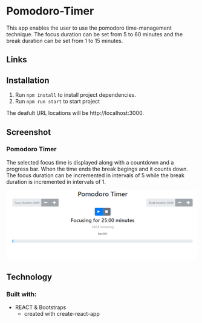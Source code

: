  # Pomodoro-Timer
 
This app enables the user to use the pomodoro time-management technique. The focus duration can be set from 5 to 60 minutes and the break duration can be set from 1 to 15 minutes.

## Links

## Installation

1. Run `npm install` to install project dependencies.
1. Run `npm run start` to start project

The deafult URL locations will be http://localhost:3000.

## Screenshot

### Pomodoro Timer

The selected focus time is displayed along with a countdown and a progress bar. When the time ends the break begings and it counts down.
The focus duration can be incremented in intervals of 5 while the break duration is incremented in intervals of 1.

![Pomodoro Timer](screenshots/pomodoro.png)

## Technology

### Built with:
* REACT & Bootstraps
  * created with create-react-app
